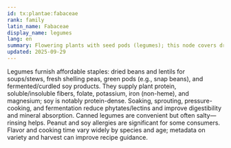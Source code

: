 ```yaml
---
id: tx:plantae:fabaceae
rank: family
latin_name: Fabaceae
display_name: legumes
lang: en
summary: Flowering plants with seed pods (legumes); this node covers dried pulses, fresh green pods/peas, soy derivatives (tofu, tempeh), and peanut/tree-like legumes used as seeds, flours, and pastes.
updated: 2025-09-29
---
```


Legumes furnish affordable staples: dried beans and lentils for soups/stews, fresh shelling peas, green pods (e.g., snap beans), and fermented/curdled soy products. They supply plant protein, soluble/insoluble fibers, folate, potassium, iron (non-heme), and magnesium; soy is notably protein-dense. Soaking, sprouting, pressure-cooking, and fermentation reduce phytates/lectins and improve digestibility and mineral absorption. Canned legumes are convenient but often salty—rinsing helps. Peanut and soy allergies are significant for some consumers. Flavor and cooking time vary widely by species and age; metadata on variety and harvest can improve recipe guidance.
